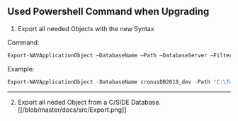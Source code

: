 ## Used Powershell Command when Upgrading


1. Export all needed Objects with the new Syntax

Command:
```Powershell
Export-NAVApplicationObject –DatabaseName –Path –DatabaseServer –Filter "type=*;Version List=*;ID=*" –ExportToNewSyntax.
```
Example:
```Powershell
Export-NAVApplicationObject -DatabaseName cronusDB2018_dev -Path "C:\Temp\Objects.txt" -DatabaseServer server01 -Filter "type=table|page;ID=50001..50005" -ExportToNewSyntax
```
----------

2. Export all neded Object from a C/SIDE Database.
[[/blob/master/docs/src/Export.png]]
